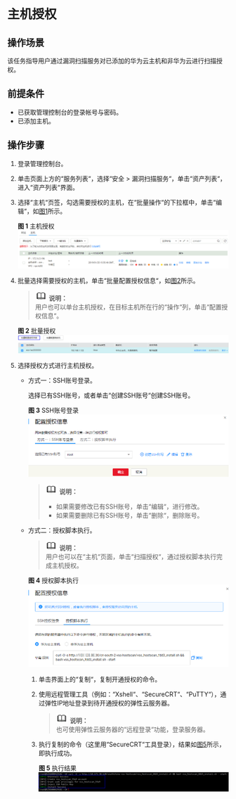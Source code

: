 # 主机授权<a name="ZH-CN_TOPIC_0115832330"></a>

## 操作场景<a name="section12982110131912"></a>

该任务指导用户通过漏洞扫描服务对已添加的华为云主机和非华为云进行扫描授权。

## 前提条件<a name="section1476173172214"></a>

-   已获取管理控制台的登录帐号与密码。
-   已添加主机。

## 操作步骤<a name="section038111403433"></a>

1.  登录管理控制台。
2.  单击页面上方的“服务列表“，选择“安全  \>  漏洞扫描服务“，单击“资产列表“，进入“资产列表“界面。
3.  选择“主机“页签，勾选需要授权的主机，在“批量操作“的下拉框中，单击“编辑“，如[图1](#fig8223123454)所示。

    **图 1**  主机授权<a name="fig8223123454"></a>  
    ![](figures/主机授权.png "主机授权")

4.  批量选择需要授权的主机，单击“批量配置授权信息“，如[图2](#fig37091438195719)所示。

    >![](public_sys-resources/icon-note.gif) **说明：**   
    >用户也可以单台主机授权，在目标主机所在行的“操作“列，单击“配置授权信息“。  

    **图 2**  批量授权<a name="fig37091438195719"></a>  
    ![](figures/批量授权.png "批量授权")

5.  选择授权方式进行主机授权。
    -   方式一：SSH账号登录。

        选择已有SSH账号，或者单击“创建SSH账号“创建SSH账号。

        **图 3**  SSH账号登录<a name="fig1851741671217"></a>  
        ![](figures/SSH账号登录.png "SSH账号登录")

        >![](public_sys-resources/icon-note.gif) **说明：**   
        >-   如果需要修改已有SSH账号，单击“编辑“，进行修改。  
        >-   如果需要删除已有SSH账号，单击“删除“，删除账号。  

    -   方式二：授权脚本执行。

        >![](public_sys-resources/icon-note.gif) **说明：**   
        >用户也可以在“主机“页面，单击“扫描授权“，通过授权脚本执行完成主机授权。  

        **图 4**  授权脚本执行<a name="fig1967013143333"></a>  
        ![](figures/授权脚本执行.png "授权脚本执行")

        1.  单击界面上的“复制“，复制开通授权的命令。
        2.  使用远程管理工具（例如：“Xshell“、“SecureCRT“、“PuTTY“），通过弹性IP地址登录到待开通授权的弹性云服务器。

            >![](public_sys-resources/icon-note.gif) **说明：**   
            >也可使用弹性云服务器的“远程登录“功能，登录服务器。  

        3.  执行复制的命令（这里用“SecureCRT“工具登录），结果如[图5](#fig1567291413332)所示，即执行成功。

            **图 5**  执行结果<a name="fig1567291413332"></a>  
            ![](figures/执行结果.png "执行结果")




